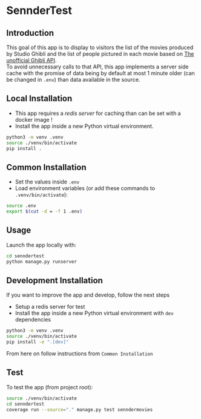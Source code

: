 # SennderTest

## Introduction

This goal of this app is to display to visitors the list of the movies produced by Studio Ghibli and the list of people pictured in each movie based on
[The unofficial Ghibli API](https://ghibliapi.herokuapp.com).  
To avoid unnecessary calls to that API, this app
implements a server side cache with the promise of data being by default at most 1 minute older (can be changed in `.env`) than data available in the source.


## Local Installation

- This app requires a *redis server* for caching than can be set with a docker image !
- Install the app inside a new Python virtual environment.
```bash
python3 -m venv .venv
source ./venv/bin/activate
pip install .
```


## Common Installation

- Set the values inside `.env`
- Load environment variables (or add these commands to `.venv/bin/activate`):  
```bash
source .env
export $(cut -d = -f 1 .env)
```


## Usage

Launch the app locally with:  
```bash
cd senndertest
python manage.py runserver
```


## Development Installation

If you want to improve the app and develop, follow the next steps

- Setup a redis server for test
- Install the app inside a new Python virtual environment with `dev` dependencies
```bash
python3 -m venv .venv
source ./venv/bin/activate
pip install -e ".[dev]"
```

From here on follow instructions from `Common Installation`


## Test

To test the app (from project root):
```bash
source ./venv/bin/activate
cd senndertest
coverage run --source="." manage.py test senndermovies
```
